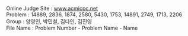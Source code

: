 Online Judge Site : www.acmicpc.net <br>
Problem : 14889, 2836, 1874, 2580, 5430, 1753, 14891, 2749, 1713, 2206 <br>
Group : 양영인, 박민철, 김다인, 김진영 <br>
File Name : Problem Number - Problem Name - Name <br>

